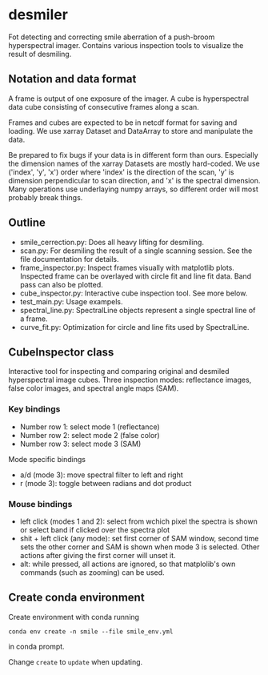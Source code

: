 # desmiler

Fot detecting and correcting smile aberration of a push-broom hyperspectral imager. 
Contains various inspection tools to visualize the result of desmiling. 

## Notation and data format

A frame is output of one exposure of the imager. 
A cube is hyperspectral data cube consisting of consecutive frames along a scan.

Frames and cubes are expected to be in netcdf format for saving and loading. 
We use xarray Dataset and DataArray to store and manipulate the data.

Be prepared to fix bugs if your data is in different form than ours. 
Especially the dimension names of the xarray Datasets are mostly hard-coded. 
We use ('index', 'y', 'x') order where 'index' is the direction of the scan, 
'y' is dimension perpendicular to scan direction,  and 'x' is the spectral dimension. 
Many operations use underlaying numpy arrays, so different order will most probably 
break things.

## Outline

* smile_cerrection.py: Does all heavy lifting for desmiling.
* scan.py: For desmiling the result of a single scanning session. 
	See the file documentation for details.
* frame_inspector.py: Inspect frames visually with matplotlib plots. 
	Inspected frame can be overlayed with circle fit and line fit data. 
	Band pass can also be plotted.
* cube_inspector.py: Interactive cube inspection tool. See more below.
* test_main.py: Usage exampels.
* spectral_line.py: SpectralLine objects represent a single spectral line 
	of a frame.
* curve_fit.py: Optimization for circle and line fits used by SpectralLine.

## CubeInspector class

Interactive tool for inspecting and comparing original and desmiled hyperspectral 
image cubes. Three inspection modes: reflectance images, false color images, and 
spectral angle maps (SAM). 

### Key bindings

* Number row 1: select mode 1 (reflectance)
* Number row 2: select mode 2 (false color)
* Number row 3: select mode 3 (SAM)

Mode specific bindings

* a/d (mode 3): move spectral filter to left and right
* r (mode 3): toggle between radians and dot product

### Mouse bindings

* left click (modes 1 and 2): 
	select from wchich pixel the spectra is shown or 
	select band if clicked over the spectra plot
* shit + left click (any mode): 
	set first corner of SAM window, second time sets the other 
	corner and SAM is shown when mode 3 is selected. Other actions 
	after giving the first corner will unset it.
* alt: 
	while pressed, all actions are ignored, so that matplolib's 
	own commands (such as zooming) can be used.

## Create conda environment

Create environment with conda running

```conda env create -n smile --file smile_env.yml```

in conda prompt.

Change ```create``` to ```update``` when updating.

